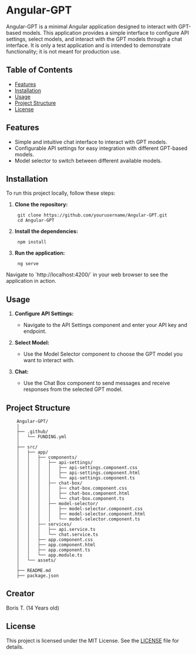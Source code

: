 # Angular-GPT

Angular-GPT is a minimal Angular application designed to interact with GPT-based models. This application provides a simple interface to configure API settings, select models, and interact with the GPT models through a chat interface. It is only a test application and is intended to demonstrate functionality; it is not meant for production use.


## Table of Contents
- [Features](#features)
- [Installation](#installation)
- [Usage](#usage)
- [Project Structure](#project-structure)
- [License](#license)

## Features
- Simple and intuitive chat interface to interact with GPT models.
- Configurable API settings for easy integration with different GPT-based models.
- Model selector to switch between different available models.

## Installation

To run this project locally, follow these steps:

1. **Clone the repository:**

        git clone https://github.com/yourusername/Angular-GPT.git
        cd Angular-GPT


2. **Install the dependencies:**

        npm install


3. **Run the application:**

        ng serve
   
 Navigate to \`http://localhost:4200/\` in your web browser to see the application in action.

## Usage

1. **Configure API Settings:**
    - Navigate to the API Settings component and enter your API key and endpoint.
    
2. **Select Model:**
    - Use the Model Selector component to choose the GPT model you want to interact with.

3. **Chat:**
    - Use the Chat Box component to send messages and receive responses from the selected GPT model.

## Project Structure


        Angular-GPT/
        │
        ├── .github/
        │   └── FUNDING.yml
        │
        ├── src/
        │   ├── app/
        │   │   ├── components/
        │   │   │   ├── api-settings/
        │   │   │   │   ├── api-settings.component.css
        │   │   │   │   ├── api-settings.component.html
        │   │   │   │   └── api-settings.component.ts
        │   │   │   ├── chat-box/
        │   │   │   │   ├── chat-box.component.css
        │   │   │   │   ├── chat-box.component.html
        │   │   │   │   └── chat-box.component.ts
        │   │   │   ├── model-selector/
        │   │   │   │   ├── model-selector.component.css
        │   │   │   │   ├── model-selector.component.html
        │   │   │   │   └── model-selector.component.ts
        │   │   ├── services/
        │   │   │   ├── api.service.ts
        │   │   │   └── chat.service.ts
        │   │   ├── app.component.css
        │   │   ├── app.component.html
        │   │   ├── app.component.ts
        │   │   └── app.module.ts
        │   └── assets/
        │
        ├── README.md
        ├── package.json




## Creator
Boris T. (14 Years old)
## License
This project is licensed under the MIT License. See the [LICENSE](LICENSE) file for details.
